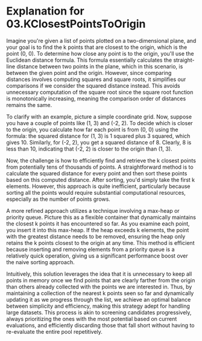 # Explanation for 03.KClosestPointsToOrigin

Imagine you're given a list of points plotted on a two-dimensional plane, and your goal is to find the k points that are closest to the origin, which is the point (0, 0). To determine how close any point is to the origin, you'll use the Euclidean distance formula. This formula essentially calculates the straight-line distance between two points in the plane, which in this scenario, is between the given point and the origin. However, since comparing distances involves computing squares and square roots, it simplifies our comparisons if we consider the squared distance instead. This avoids unnecessary computation of the square root since the square root function is monotonically increasing, meaning the comparison order of distances remains the same.

To clarify with an example, picture a simple coordinate grid. Now, suppose you have a couple of points like (1, 3) and (-2, 2). To decide which is closer to the origin, you calculate how far each point is from (0, 0) using the formula: the squared distance for (1, 3) is 1 squared plus 3 squared, which gives 10. Similarly, for (-2, 2), you get a squared distance of 8. Clearly, 8 is less than 10, indicating that (-2, 2) is closer to the origin than (1, 3).

Now, the challenge is how to efficiently find and retrieve the k closest points from potentially tens of thousands of points. A straightforward method is to calculate the squared distance for every point and then sort these points based on this computed distance. After sorting, you'd simply take the first k elements. However, this approach is quite inefficient, particularly because sorting all the points would require substantial computational resources, especially as the number of points grows.

A more refined approach utilizes a technique involving a max-heap or priority queue. Picture this as a flexible container that dynamically maintains the closest k points it has encountered so far. As you examine each point, you insert it into this max-heap. If the heap exceeds k elements, the point with the greatest distance needs to be removed, ensuring the heap only retains the k points closest to the origin at any time. This method is efficient because inserting and removing elements from a priority queue is a relatively quick operation, giving us a significant performance boost over the naive sorting approach.

Intuitively, this solution leverages the idea that it is unnecessary to keep all points in memory once we find points that are clearly farther from the origin than others already collected with the points we are interested in. Thus, by maintaining a collection of the nearest k points seen so far and dynamically updating it as we progress through the list, we achieve an optimal balance between simplicity and efficiency, making this strategy adept for handling large datasets. This process is akin to screening candidates progressively, always prioritizing the ones with the most potential based on current evaluations, and efficiently discarding those that fall short without having to re-evaluate the entire pool repetitively.